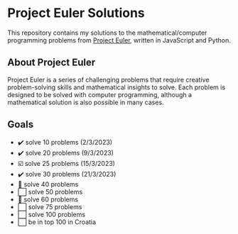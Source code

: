 # Project Euler Solutions

This repository contains my solutions to the mathematical/computer programming problems from [Project Euler](https://projecteuler.net/), written in JavaScript and Python.

## About Project Euler

Project Euler is a series of challenging problems that require creative problem-solving skills and mathematical insights to solve. Each problem is designed to be solved with computer programming, although a mathematical solution is also possible in many cases.

## Goals

- :heavy_check_mark: solve 10 problems (2/3/2023)
- :heavy_check_mark: solve 20 problems (9/3/2023)
- :ballot_box_with_check: solve 25 problems (15/3/2023)
- :heavy_check_mark: solve 30 problems (21/3/2023)
- :white_square_button: solve 40 problems
- :white_large_square: solve 50 problems
- :white_square_button: solve 60 problems
- :white_large_square: solve 75 problems
- :white_large_square: solve 100 problems
- :white_large_square: be in top 100 in Croatia
